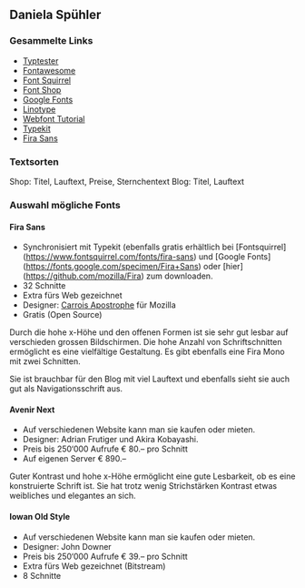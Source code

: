 ## Daniela Spühler

### Gesammelte Links

* [Typtester](https://www.typetester.org/)
* [Fontawesome](http://fontawesome.io/icons/)
* [Font Squirrel](https://www.fontsquirrel.com/)
* [Font Shop](https://www.fontshop.com/)
* [Google Fonts](https://fonts.google.com/)
* [Linotype](https://www.linotype.com/de/)
* [Webfont Tutorial](https://www.linotype.com/de/7027/webfonts-tutorial.html)
* [Typekit](https://typekit.com)
* [Fira Sans](https://carrois.com/typefaces/FiraSans/##!layout=cascade)

### Textsorten

Shop: Titel, Lauftext, Preise, Sternchentext
Blog: Titel, Lauftext

### Auswahl mögliche Fonts

#### Fira Sans

* Synchronisiert mit Typekit (ebenfalls gratis erhältlich bei [Fontsquirrel] (https://www.fontsquirrel.com/fonts/fira-sans) und [Google Fonts] (https://fonts.google.com/specimen/Fira+Sans) oder [hier] (https://github.com/mozilla/Fira) zum downloaden.
* 32 Schnitte
* Extra fürs Web gezeichnet
* Designer: [Carrois Apostrophe](https://carrois.com/) für Mozilla
* Gratis (Open Source)

Durch die hohe x-Höhe und den offenen Formen ist sie sehr gut lesbar auf verschieden grossen Bildschirmen. Die hohe Anzahl von Schriftschnitten ermöglicht es eine vielfältige Gestaltung. Es gibt ebenfalls eine Fira Mono mit zwei Schnitten.

Sie ist brauchbar für den Blog mit viel Lauftext und ebenfalls sieht sie auch gut als Navigationsschrift aus.

#### Avenir Next

* Auf verschiedenen Website kann man sie kaufen oder mieten. 
* Designer: Adrian Frutiger und Akira Kobayashi.
* Preis bis 250‘000 Aufrufe € 80.– pro Schnitt
* Auf eigenen Server € 890.–

Guter Kontrast und hohe x-Höhe ermöglicht eine gute Lesbarkeit, ob es eine konstruierte Schrift ist. Sie hat trotz wenig Strichstärken Kontrast etwas weibliches und elegantes an sich.  

#### Iowan Old Style

* Auf verschiedenen Website kann man sie kaufen oder mieten. 
* Designer: John Downer
* Preis bis 250‘000 Aufrufe € 39.– pro Schnitt
* Extra fürs Web gezeichnet (Bitstream)
* 8 Schnitte
